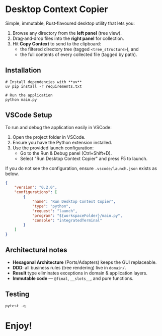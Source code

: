 # Desktop Context Copier

Simple, immutable, Rust‑flavoured desktop utility that lets you:

1. Browse any directory from the **left panel** (tree view).
2. Drag‑and‑drop files into the **right panel** for collection.
3. Hit **Copy Context** to send to the clipboard:
   * the filtered directory tree (tagged `<tree_structure>`), and
   * the full contents of every collected file (tagged by path).

## Installation

```shell
# Install dependencies with **uv**
uv pip install -r requirements.txt

# Run the application
python main.py
```

## VSCode Setup

To run and debug the application easily in VSCode:

1. Open the project folder in VSCode.
2. Ensure you have the Python extension installed.
3. Use the provided launch configuration:
   - Go to the Run & Debug panel (Ctrl+Shift+D).
   - Select "Run Desktop Context Copier" and press F5 to launch.

If you do not see the configuration, ensure `.vscode/launch.json` exists as below.

```json
{
    "version": "0.2.0",
    "configurations": [
        {
            "name": "Run Desktop Context Copier",
            "type": "python",
            "request": "launch",
            "program": "${workspaceFolder}/main.py",
            "console": "integratedTerminal"
        }
    ]
}
```

## Architectural notes

* **Hexagonal Architecture** (Ports/Adapters) keeps the GUI replaceable.
* **DDD**: all business rules (tree rendering) live in `domain/`.
* **Result** type eliminates exceptions in domain & application layers.
* **Immutable code** — `@final`, `__slots__`, and pure functions.

## Testing

```shell
pytest -q
```

# Enjoy!
